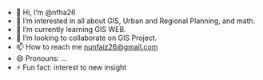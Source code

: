 - 👋 Hi, I’m @nfha26
- 👀 I’m interested in all about GIS, Urban and Regional Planning, and math. 
- 🌱 I’m currently learning GIS WEB.
- 💞️ I’m looking to collaborate on GIS Project.
- 📫 How to reach me nunfaiz26@gmail.com
- 😄 Pronouns: ...
- ⚡ Fun fact: interest to new insight

<!---
nfha26/nfha26 is a ✨ special ✨ repository because its `README.md` (this file) appears on your GitHub profile.
You can click the Preview link to take a look at your changes.
--->
